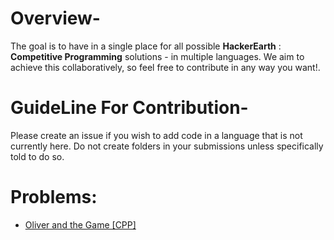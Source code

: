 # Overview-
The goal is to have in a single place for all possible **HackerEarth** : **Competitive Programming** solutions - in multiple languages. We aim to achieve this collaboratively, so feel free to contribute in any way you want!.

# GuideLine For Contribution-
Please create an issue if you wish to add code in a language that is not currently here. Do not create folders in your submissions unless specifically told to do so.

# Problems:
- [Oliver and the Game [CPP]](Oliver_and_the_game.cpp)

